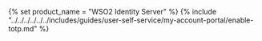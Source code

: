 {% set product_name = "WSO2 Identity Server" %}
{% include "../../../../../../includes/guides/user-self-service/my-account-portal/enable-totp.md" %}